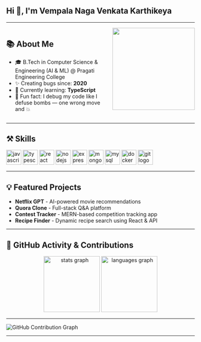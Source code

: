 <h2 align="left">Hi 👋, I'm Vempala Naga Venkata Karthikeya</h2>

---

<div style="display: flex; ; justify-content: space-between;">
  <div style="flex: 1;">
    <h2>📚 About Me</h2>
    <ul>
      <li>🎓 B.Tech in Computer Science & Engineering (AI & ML) @ Pragati Engineering College</li>
      <li>✨ Creating bugs since: <strong>2020</strong></li>
      <li>📖 Currently learning: <strong>TypeScript</strong></li>
      <li>🎲 Fun fact: I debug my code like I defuse bombs — one wrong move and 💥</li>
    </ul>
  </div>
  <div style="flex: 1; text-align: right;">
    <img height="220" src="https://user-images.githubusercontent.com/74038190/212748842-9fcbad5b-6173-4175-8a61-521f3dbb7514.gif" />
  </div>
</div>

---

<h2>⚒ Skills</h2>
<div align="left">
  <img src="https://cdn.jsdelivr.net/gh/devicons/devicon/icons/javascript/javascript-original.svg" height="40" alt="javascript logo"  />
  <img src="https://cdn.jsdelivr.net/gh/devicons/devicon/icons/typescript/typescript-original.svg" height="40" alt="typescript logo"  />
  <img src="https://cdn.jsdelivr.net/gh/devicons/devicon/icons/react/react-original.svg" height="40" alt="react logo"  />
  <img src="https://cdn.jsdelivr.net/gh/devicons/devicon/icons/nodejs/nodejs-original.svg" height="40" alt="nodejs logo"  />
  <img src="https://cdn.jsdelivr.net/gh/devicons/devicon/icons/express/express-original.svg" height="40" alt="express logo"  />
  <img src="https://cdn.jsdelivr.net/gh/devicons/devicon/icons/mongodb/mongodb-original.svg" height="40" alt="mongodb logo"  />
  <img src="https://cdn.jsdelivr.net/gh/devicons/devicon/icons/mysql/mysql-original.svg" height="40" alt="mysql logo"  />
  <img src="https://cdn.jsdelivr.net/gh/devicons/devicon/icons/docker/docker-original.svg" height="40" alt="docker logo"  />
  <img src="https://cdn.jsdelivr.net/gh/devicons/devicon/icons/git/git-original.svg" height="40" alt="git logo"  />
</div>

---

<h2>💡 Featured Projects</h2>
<ul>
  <li><strong>Netflix GPT</strong> - AI-powered movie recommendations</li>
  <li><strong>Quora Clone</strong> - Full-stack Q&A platform</li>
  <li><strong>Contest Tracker</strong> - MERN-based competition tracking app</li>
  <li><strong>Recipe Finder</strong> - Dynamic recipe search using React & API</li>
</ul>

---

<h2>🌟 GitHub Activity & Contributions</h2>
<div align="center">
  <img src="https://github-readme-stats.vercel.app/api?username=carthick0&hide_title=false&hide_rank=false&show_icons=true&include_all_commits=true&count_private=true&disable_animations=false&theme=dracula&locale=en&hide_border=false&order=1" height="150" alt="stats graph"  />
  <img src="https://github-readme-stats.vercel.app/api/top-langs?username=carthick0&locale=en&hide_title=false&layout=compact&card_width=320&langs_count=5&theme=dracula&hide_border=false&order=2" height="150" alt="languages graph"  />
</div>

---

<picture>
  <source media="(prefers-color-scheme: dark)" srcset="https://raw.githubusercontent.com/carthick0/carthick0/output/github-contribution-grid-snake-dark.svg">
  <source media="(prefers-color-scheme: light)" srcset="https://raw.githubusercontent.com/carthick0/carthick0/output/github-contribution-grid-snake.svg">
  <img alt="GitHub Contribution Graph" src="https://raw.githubusercontent.com/carthick0/carthick0/output/github-contribution-grid-snake.svg">
</picture>

---
